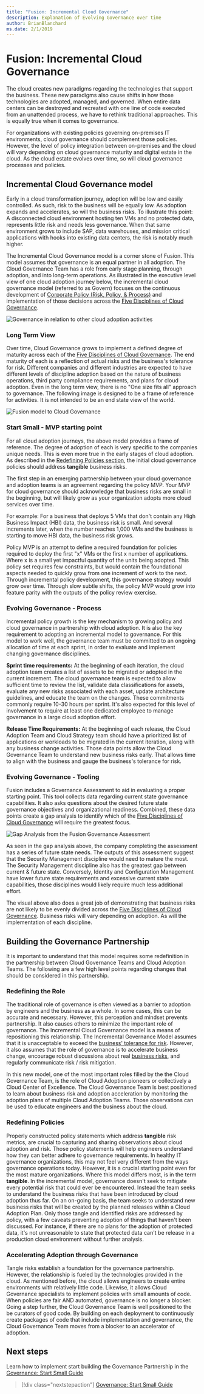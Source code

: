 ```yaml
---
title: "Fusion: Incremental Cloud Governance"
description: Explanation of Evolving Governance over time
author: BrianBlanchard
ms.date: 2/1/2019
---
```


# Fusion: Incremental Cloud Governance

The cloud creates new paradigms regarding the technologies that support the business. These new paradigms also cause shifts in how those technologies are adopted, managed, and governed. When entire data centers can be destroyed and recreated with one line of code executed from an unattended process, we have to rethink traditional approaches. This is equally true when it comes to governance.

For organizations with existing policies governing on-premises IT environments, cloud governance should complement those policies. However, the level of policy integration between on-premises and the cloud will vary depending on cloud governance maturity and digital estate in the cloud. As the cloud estate evolves over time, so will cloud governance processes and policies.

## Incremental Cloud Governance model

Early in a cloud transformation journey, adoption will be low and easily controlled. As such, risk to the business will be equally low. As adoption expands and accelerates, so will the business risks. To illustrate this point: A disconnected cloud environment hosting ten VMs and no protected data, represents little risk and needs less governance. When that same environment grows to include SAP, data warehouses, and mission critical applications with hooks into existing data centers, the risk is notably much higher.

The Incremental Cloud Governance model is a corner stone of Fusion. This model assumes that governance is an equal partner in all adoption. The Cloud Governance Team has a role from early stage planning, through adoption, and into long-term operations. As illustrated in the executive level view of one cloud adoption journey below, the incremental cloud governance model (referred to as Govern) focuses on the continuous development of [Corporate Policy (Risk, Policy, & Process)](./policy-compliance/overview.md) and implementation of those decisions across the [Five Disciplines of Cloud Governance](./governance-disciplines.md).

![Governance in relation to other cloud adoption activities](../_images/operational-transformation-executive-view.png)

### Long Term View

Over time, Cloud Governance grows to implement a defined degree of maturity across each of the [Five Disciplines of Cloud Governance](./governance-disciplines.md). The end maturity of each is a reflection of actual risks and the business's tolerance for risk. Different companies and different industries are expected to have different levels of discipline adoption based on the nature of business operations, third party compliance requirements, and plans for cloud adoption. Even in the long term view, there is no "One size fits all" approach to governance. The following image is designed to be a frame of reference for activities. It is not intended to be an end state view of the world.

![Fusion model to Cloud Governance](../_images/operational-transformation-govern-highres.png)

### Start Small - MVP starting point

For all cloud adoption journeys, the above model provides a frame of reference. The degree of adoption of each is very specific to the companies unique needs. This is even more true in the early stages of cloud adoption. As described in the [Redefining Policies section](#redefining-policies), the initial cloud governance policies should address **tangible** business risks.

The first step in an emerging partnership between your cloud governance and adoption teams is an agreement regarding the policy MVP. Your MVP for cloud governance should acknowledge that business risks are small in the beginning, but will likely grow as your organization adopts more cloud services over time.

For example: For a business that deploys 5 VMs that don't contain any High Business Impact (HBI) data, the business risk is small. And several increments later, when the number reaches 1,000 VMs and the business is starting to move HBI data, the business risk grows.

Policy MVP is an attempt to define a required foundation for policies required to deploy the first "x" VMs or the first x number of applications. Where x is a small yet impactful quantity of the units being adopted. This policy set requires few constraints, but would contain the foundational aspects needed to quickly grow from one increment of work to the next. Through incremental policy development, this governance strategy would grow over time. Through slow subtle shifts, the policy MVP would grow into feature parity with the outputs of the policy review exercise.

### Evolving Governance - Process

Incremental policy growth is the key mechanism to growing policy and cloud governance in partnership with cloud adoption. It is also the key requirement to adopting an incremental model to governance. For this model to work well, the governance team must be committed to an ongoing allocation of time at each sprint, in order to evaluate and implement changing governance disciplines.

**Sprint time requirements:** At the beginning of each iteration, the cloud adoption team creates a list of assets to be migrated or adopted in the current increment. The cloud governance team is expected to allow sufficient time to review the list, validate data classifications for assets, evaluate any new risks associated with each asset, update architecture guidelines, and educate the team on the changes. These commitments commonly require 10-30 hours per sprint. It's also expected for this level of involvement to require at least one dedicated employee to manage governance in a large cloud adoption effort.

**Release Time Requirements:** At the beginning of each release, the Cloud Adoption Team and Cloud Strategy team should have a prioritized list of applications or workloads to be migrated in the current iteration, along with any business change activities. Those data points allow the Cloud Governance Team to understand new business risks early. That allows time to align with the business and gauge the business's tolerance for risk.

### Evolving Governance - Tooling

Fusion includes a Governance Assessment to aid in evaluating a proper starting point. This tool collects data regarding current state governance capabilities. It also asks questions about the desired future state governance objectives and organizational readiness. Combined, these data points create a gap analysis to identify which of the [Five Disciplines of Cloud Governance](./governance-disciplines.md) will require the greatest focus.

![Gap Analysis from the Fusion Governance Assessment](../_images/governance/assessment-gap-analysis.png)

As seen in the gap analysis above, the company completing the assessment has a series of future state needs. The outputs of this assessment suggest that the Security Management discipline would need to mature the most. The Security Management discipline also has the greatest gap between current & future state. Conversely, Identity and Configuration Management have lower future state requirements and excessive current state capabilities, those disciplines would likely require much less additional effort.

The visual above also does a great job of demonstrating that business risks are not likely to be evenly divided across the [Five Disciplines of Cloud Governance](./governance-disciplines.md). Business risks will vary depending on adoption. As will the implementation of each discipline.

## Building the Governance Partnership

It is important to understand that this model requires some redefinition in the partnership between Cloud Governance Teams and Cloud Adoption Teams. The following are a few high level points regarding changes that should be considered in this partnership.

### Redefining the Role

The traditional role of governance is often viewed as a barrier to adoption by engineers and the business as a whole. In some cases, this can be accurate and necessary. However, this perception and mindset prevents partnership. It also causes others to minimize the important role of governance. The Incremental Cloud Governance model is a means of repositioning this relationship. The Incremental Governance Model assumes that it is unacceptable to exceed the [business' tolerance for risk](./policy-compliance/risk-tolerance.md). However, it also assumes that the role of governance is to accelerate business change, encourage robust discussions about real [business risks](./policy-compliance/understanding-business-risk.md), and regularly communicate risk / risk mitigation.

In this new model, one of the most important roles filled by the the Cloud Governance Team, is the role of Cloud Adoption pioneers or collectively a Cloud Center of Excellence. The Cloud Governance Team is best positioned to learn about business risk and adoption acceleration by monitoring the adoption plans of multiple Cloud Adoption Teams. Those observations can be used to educate engineers and the business about the cloud.

### Redefining Policies

Properly constructed policy statements which address **tangible** risk metrics, are crucial to capturing and sharing observations about cloud adoption and risk. Those policy statements will help engineers understand how they can better adhere to governance requirements. In healthy IT governance organizations, this may not feel very different from the ways governance operations today. However, it is a crucial starting point even for the most mature organizations. Where this model differs most, is in the term **tangible**. In the incremental model, governance doesn't seek to mitigate every potential risk that could ever be encountered. Instead the team seeks to understand the business risks that have been introduced by cloud adoption thus far. On an on-going basis, the team seeks to understand new business risks that will be created by the planned releases within a Cloud Adoption Plan. Only those tangle and identified risks are addressed by policy, with a few caveats preventing adoption of things that haven't been discussed. For instance, if there are no plans for the adoption of protected data, it's not unreasonable to state that protected data can't be release in a production cloud environment without further analysis.

### Accelerating Adoption through Governance

Tangle risks establish a foundation for the governance partnership. However, the relationship is fueled by the technologies provided in the cloud. As mentioned before, the cloud allows engineers to create entire environments with relatively little code. Likewise, it allows Cloud Governance specialists to implement policies with small amounts of code. When policies are fair AND automated, governance is no longer a blocker. Going a step further, the Cloud Governance Team is well positioned to the be curators of good code. By building on each deployment to continuously create packages of code that include implementation and governance, the Cloud Governance Team moves from a blocker to an accelerator of adoption.

## Next steps

Learn how to implement start building the Governance Partnership in the [Governance: Start Small Guide](./start-small.md)
> [!div class="nextstepaction"]
> [Governance: Start Small Guide](./start-small.md)